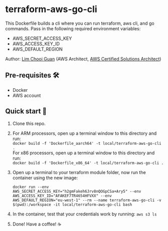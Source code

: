 # terraform-aws-go-cli

This Dockerfile builds a cli where you can run terraform, aws cli, and go commands.  Pass in the following required environment variables:
- AWS_SECRET_ACCESS_KEY
- AWS_ACCESS_KEY_ID
- AWS_DEFAULT_REGION

Author: [Lim Chooi Guan](https://www.linkedin.com/in/cgl88/) (AWS Architect, [AWS Certified Solutions Architect](https://www.credly.com/badges/c54918d6-6370-4099-afa8-122d6d4fa067))

## Pre-requisites 🛠
* Docker  
* AWS account

## Quick start 🍕
1. Clone this repo.
2. For ARM processors, open up a terminal window to this directory and run:  
   `docker build -f 'Dockerfile_aarch64' -t local/terraform-aws-go-cli .`  
   For x86 processors, open up a terminal window to this directory and run:  
   `docker build -f 'Dockerfile_x86_64' -t local/terraform-aws-go-cli .`
3. Open up a terminal to your terraform module folder, now run the container using the new image:

    `docker run --env AWS_SECRET_ACCESS_KEY="h2gmFakeh6Jrv8nQOGpCSa+Ary5" --env AWS_ACCESS_KEY_ID="AFAKEF7TR4654HFVXX" --env AWS_DEFAULT_REGION="eu-west-1" --rm --name terraform-aws-go-cli -v $(pwd):/workspace -it local/terraform-aws-go-cli bash`

4. In the container, test that your credentials work by running:
   `aws s3 ls`

5. Done! Have a coffee! ☕️
